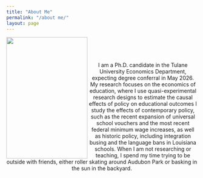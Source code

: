 ```yaml
---
title: "About Me"
permalink: "/about me/"
layout: page
---
```


<img width="214" height="320" style="float" align="left" alt="" src="https://github.com/user-attachments/assets/2807f22c-da19-40e1-973d-6cc66523914a" />
<br/>
<br/>
<br/>
<p style="text-align:center"> I am a Ph.D. candidate in the Tulane University Economics Department, expecting degree conferral in May 2026. My research focuses on the economics of education, where I use quasi-experimental research designs to estimate the causal effects of policy on educational outcomes I study the effects of contemporary policy, such as the recent expansion of universal school vouchers and the most recent federal minimum wage increases, as well as historic policy, including integration busing and the language bans in Louisiana schools. When I am not researching or teaching, I spend my time trying to be outside with friends, either roller skating around Audubon Park or basking in the sun in the backyard.</p>

